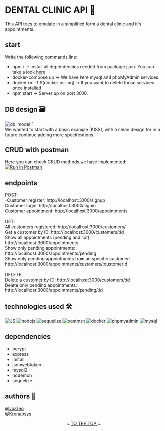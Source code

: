 # DENTAL CLINIC API 🦷
This API tries to emulate in a simplified form a dental clinic and it's appointments.

## start
Write the following commands line: </br>
- npm i -> Install all dependencies needed from package.json. You can take a look <a href="#dependencies"> here </a> </br>
- docker-compose up -> We have here mysql and phpMyAdmin services.
- docker rm -f $(docker ps -aq) -> If you want to delete those services once installed </br>
- npm start -> Server up on port 3000.

## DB design 🗃️
![db_model_1](https://i.imgur.com/QW4bFMr.png) </br>
We wanted to start with a basic example (KISS), with a clean design for in a future continue adding more specifications.

## CRUD with postman 
Here you can check CRUD methods we have implemented:</br>
[![Run in Postman](https://run.pstmn.io/button.svg)](https://app.getpostman.com/run-collection/6811309086d48fd811da)

## endpoints
POST: </br> 
-Customer register: http://localhost:3000/signup </br>
Customer login: http://localhost:3000/signin </br>
Customer appointment: http://localhost:3000/appointments </br>  
GET: </br>
All customers registered: http://localhost:3000/customers/ </br>
Get a customer by ID: http://localhost:3000/customers/:id </br>
Show all appointments (pending and not): http://localhost:3000/appointments </br>
Show only pending appointments: http://localhost:3000/appointments/pending </br>
Show only pending appointments from an specific customer: http://localhost:3000/appointments/customers/:customerId </br>  
DELETE: </br> 
Delete a customer by ID: http://localhost:3000/customers/:id </br>
Delete only pending appointments: http://localhost:3000/appointments/pending/:id </br>





## technologies used 🛠️
![JS](https://i.imgur.com/lDoNwKn.png)
![nodejs](https://i.imgur.com/JsJ02dB.png)
![sequelize](https://i.imgur.com/iHrvOYd.png)
![postman](https://i.imgur.com/cXur21z.png)
![docker](https://i.imgur.com/QuJ9kSb.png)
![phpmyadmin](https://i.imgur.com/UR7pSGr.png)
![mysql](https://i.imgur.com/RNewBCi.png)


## dependencies

- bcrypt </br>
- express </br>
- install </br>
- jsonwebtoken </br>
- mysql2 </br>
- nodemon </br>
- sequelize </br>

## authors 🧐
<a href="https://github.com/vicGeo">@vicGeo</a> </br>
<a href="https://github.com/Kronapsys">@Kronapsys</a> </br>

<p align="center">
🔝 <a href="#start"> TO THE TOP </a> 🔝
</p>